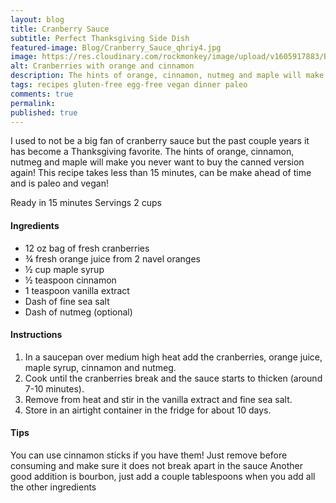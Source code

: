 ```yaml
---
layout: blog
title: Cranberry Sauce
subtitle: Perfect Thanksgiving Side Dish
featured-image: Blog/Cranberry_Sauce_qhriy4.jpg
image: https://res.cloudinary.com/rockmonkey/image/upload/v1605917883/Blog/Cranberry_Sauce_qhriy4.jpg
alt: Cranberries with orange and cinnamon
description: The hints of orange, cinnamon, nutmeg and maple will make you never want to buy the canned version again!
tags: recipes gluten-free egg-free vegan dinner paleo
comments: true
permalink:
published: true
---
```

I used to not be a big fan of cranberry sauce but the past couple years it has become a Thanksgiving favorite. The hints of orange, cinnamon, nutmeg and maple will make you never want to buy the canned version again! This recipe takes less than 15 minutes, can be make ahead of time and is paleo and vegan!

Ready in 15 minutes
Servings 2 cups

#### Ingredients
* 12 oz bag of fresh cranberries
* ¾ fresh orange juice from 2 navel oranges
* ½ cup maple syrup
* ½ teaspoon cinnamon
* 1 teaspoon vanilla extract
* Dash of fine sea salt
* Dash of nutmeg (optional)


#### Instructions
1. In a saucepan over medium high heat add the cranberries, orange juice, maple syrup, cinnamon and nutmeg.
2. Cook until the cranberries break and the sauce starts to thicken (around 7-10 minutes).
3. Remove from heat and stir in the vanilla extract and fine sea salt.
4. Store in an airtight container in the fridge for about 10 days.

#### Tips
You can use cinnamon sticks if you have them! Just remove before consuming and make sure it does not break apart in the sauce
Another good addition is bourbon, just add a couple tablespoons when you add all the other ingredients 
